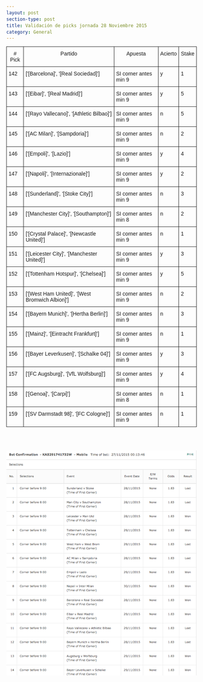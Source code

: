 ```yaml
---
layout: post
section-type: post
title: Validación de picks jornada 28 Noviembre 2015
category: General
---
```

<style type="text/css">
.tg  {border-collapse:collapse;border-spacing:0;}
.tg td{font-family:Arial, sans-serif;font-size:14px;padding:10px 5px;border-style:solid;border-width:1px;overflow:hidden;word-break:normal;}
.tg th{font-family:Arial, sans-serif;font-size:14px;font-weight:normal;padding:10px 5px;border-style:solid;border-width:1px;overflow:hidden;word-break:normal;}
.tg .tg-yw4l{vertical-align:top}
</style>
<table class="tg">
  <tr>
    <th class="tg-yw4l"># Pick</th>
    <th class="tg-yw4l">Partido</th>
    <th class="tg-yw4l">Apuesta</th>
    <th class="tg-yw4l">Acierto</th>
    <th class="tg-yw4l">Stake</th>
  </tr>
  <tr>
    <td class="tg-yw4l">142</td>
    <td class="tg-yw4l">['[Barcelona]', '[Real Sociedad]']</td>
    <td class="tg-yw4l">SI corner antes min 9</td>
    <td class="tg-yw4l">y</td>
    <td class="tg-yw4l">1</td>
  </tr>
  <tr>
    <td class="tg-yw4l">143</td>
    <td class="tg-yw4l">['[Eibar]', '[Real Madrid]']</td>
    <td class="tg-yw4l">SI corner antes min 9</td>
    <td class="tg-yw4l">y</td>
    <td class="tg-yw4l">5</td>
  </tr>
  <tr>
    <td class="tg-yw4l">144</td>
    <td class="tg-yw4l">['[Rayo Vallecano]', '[Athletic Bilbao]']</td>
    <td class="tg-yw4l">SI corner antes min 9</td>
    <td class="tg-yw4l">n</td>
    <td class="tg-yw4l">5</td>
  </tr>
  <tr>
    <td class="tg-yw4l">145</td>
    <td class="tg-yw4l">['[AC Milan]', '[Sampdoria]']</td>
    <td class="tg-yw4l">SI corner antes min 9</td>
    <td class="tg-yw4l">n</td>
    <td class="tg-yw4l">2</td>
  </tr>
  <tr>
    <td class="tg-yw4l">146</td>
    <td class="tg-yw4l">['[Empoli]', '[Lazio]']</td>
    <td class="tg-yw4l">SI corner antes min 9</td>
    <td class="tg-yw4l">y</td>
    <td class="tg-yw4l">4</td>
  </tr>
  <tr>
    <td class="tg-yw4l">147</td>
    <td class="tg-yw4l">['[Napoli]', '[Internazionale]']</td>
    <td class="tg-yw4l">SI corner antes min 9</td>
    <td class="tg-yw4l">y</td>
    <td class="tg-yw4l">2</td>
  </tr>
  <tr>
    <td class="tg-yw4l">148</td>
    <td class="tg-yw4l">['[Sunderland]', '[Stoke City]']</td>
    <td class="tg-yw4l">SI corner antes min 9</td>
    <td class="tg-yw4l">n</td>
    <td class="tg-yw4l">3</td>
  </tr>
  <tr>
    <td class="tg-yw4l">149</td>
    <td class="tg-yw4l">['[Manchester City]', '[Southampton]']</td>
    <td class="tg-yw4l">SI corner antes min 8</td>
    <td class="tg-yw4l">n</td>
    <td class="tg-yw4l">2</td>
  </tr>
  <tr>
    <td class="tg-yw4l">150</td>
    <td class="tg-yw4l">['[Crystal Palace]', '[Newcastle United]']</td>
    <td class="tg-yw4l">SI corner antes min 9</td>
    <td class="tg-yw4l">n</td>
    <td class="tg-yw4l">1</td>
  </tr>
  <tr>
    <td class="tg-yw4l">151</td>
    <td class="tg-yw4l">['[Leicester City]', '[Manchester United]']</td>
    <td class="tg-yw4l">SI corner antes min 9</td>
    <td class="tg-yw4l">y</td>
    <td class="tg-yw4l">3</td>
  </tr>
  <tr>
    <td class="tg-yw4l">152</td>
    <td class="tg-yw4l">['[Tottenham Hotspur]', '[Chelsea]']</td>
    <td class="tg-yw4l">SI corner antes min 9</td>
    <td class="tg-yw4l">y</td>
    <td class="tg-yw4l">5</td>
  </tr>
  <tr>
    <td class="tg-yw4l">153</td>
    <td class="tg-yw4l">['[West Ham United]', '[West Bromwich Albion]']</td>
    <td class="tg-yw4l">SI corner antes min 9</td>
    <td class="tg-yw4l">n</td>
    <td class="tg-yw4l">2</td>
  </tr>
  <tr>
    <td class="tg-yw4l">154</td>
    <td class="tg-yw4l">['[Bayern Munich]', '[Hertha Berlin]']</td>
    <td class="tg-yw4l">SI corner antes min 9</td>
    <td class="tg-yw4l">n</td>
    <td class="tg-yw4l">3</td>
  </tr>
  <tr>
    <td class="tg-yw4l">155</td>
    <td class="tg-yw4l">['[Mainz]', '[Eintracht Frankfurt]']</td>
    <td class="tg-yw4l">SI corner antes min 9</td>
    <td class="tg-yw4l">n</td>
    <td class="tg-yw4l">1</td>
  </tr>
  <tr>
    <td class="tg-yw4l">156</td>
    <td class="tg-yw4l">['[Bayer Leverkusen]', '[Schalke 04]']</td>
    <td class="tg-yw4l">SI corner antes min 9</td>
    <td class="tg-yw4l">y</td>
    <td class="tg-yw4l">3</td>
  </tr>
  <tr>
    <td class="tg-yw4l">157</td>
    <td class="tg-yw4l">['[FC Augsburg]', '[VfL Wolfsburg]']</td>
    <td class="tg-yw4l">SI corner antes min 9</td>
    <td class="tg-yw4l">y</td>
    <td class="tg-yw4l">4</td>
  </tr>
  <tr>
    <td class="tg-yw4l">158</td>
    <td class="tg-yw4l">['[Genoa]', '[Carpi]']</td>
    <td class="tg-yw4l">SI corner antes min 8</td>
    <td class="tg-yw4l">n</td>
    <td class="tg-yw4l">1</td>
  </tr>
  <tr>
    <td class="tg-yw4l">159</td>
    <td class="tg-yw4l">['[SV Darmstadt 98]', '[FC Cologne]']</td>
    <td class="tg-yw4l">SI corner antes min 9</td>
    <td class="tg-yw4l">n</td>
    <td class="tg-yw4l">1</td>
  </tr>
</table>

<br><br>

![Stats](/img/img_28nov.png)
